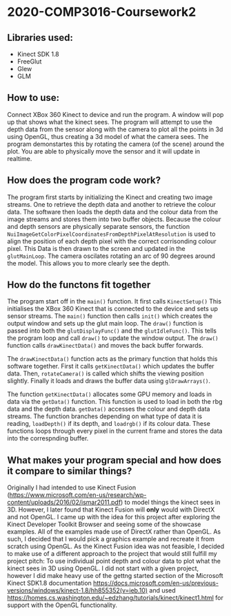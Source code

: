# 2020-COMP3016-Coursework2
## Libraries used:
- Kinect SDK 1.8
- FreeGlut
- Glew
- GLM

## How to use:
Connect XBox 360 Kinect to device and run the program. A window will pop up that shows what the kinect sees. The program will attempt to use the depth data from the sensor along with the camera to plot all the points in 3d using OpenGL, thus creating a 3d model of what the camera sees. The program demonstartes this by rotating the camera (of the scene) around the plot. You are able to physically move the sensor and it will update in realtime.


## How does the program code work?
The program first starts by initializing the Kinect and creating two image streams. One to retrieve the depth data and another to retrieve the colour data. The software then loads the depth data and the colour data from the image streams and stores them into two buffer objects. Because the colour and depth sensors are physically separate sensors, the function `NuiImageGetColorPixelCoordinatesFromDepthPixelAtResolution` is used to align the position of each depth pixel with the correct corrisonding colour pixel. This Data is then drawn to the screen and updated in the `glutMainLoop`. The camera oscilates rotating an arc of 90 degrees around the model. This allows you to more clearly see the depth.


## How do the functons fit together
The program start off in the `main()` function. It first calls `KinectSetup()` This initialises the XBox 360 Kinect that is connected to the device and sets up sensor streams.
The `main()` function then calls `init()` which creates the output window and sets up the glut main loop. The `draw()` function is passed into both the `glutDisplayFunc()` and the `glutIdleFunc()`. This tells the program loop and call `draw()` to update the window output. 
The `draw()` function calls `drawKinectData()` and moves the back buffer forwards. 

The `drawKinectData()` function acts as the primary function that holds this software together. First it calls `getKinectData()` which updates the buffer data. Then, `rotateCamera()` is called which shifts the viewing position slightly. Finally it loads and draws the buffer data using `glDrawArrays()`. 

The function `getKinectData()` allocates some GPU memory and loads in data via the `getData()` function. This function is used to load in both the rbg data and the depth data.
`getData()` accesses the colour and depth data streams. The function branches depending on what type of data it is reading, `loadDepth()` if its depth, and `loadrgb()` if its colour data. These functions loops through every pixel in the current frame and stores the data into the correspnding buffer.


## What makes your program special and how does it compare to similar things?
Originally I had intended to use Kinect Fusion (https://www.microsoft.com/en-us/research/wp-content/uploads/2016/02/ismar2011.pdf) to model things the kinect sees in 3D. However, I later found that Kinect Fusion will **only** would with DirectX and not OpenGL. 
I came up with the idea for this project after exploring the Kinect Developer Toolkit Browser and seeing some of the showcase examples. All of the examples made use of DirectX rather than OpenGL. As such, I decided that I would pick a graphics example and recreate it from scratch using OpenGL. As the Kinect Fusion idea was not feasible, I decided to make use of a different approach to the project that would still fulfill my project pitch: To use individual point depth and colour data to plot what the kinect sees in 3D using OpenGL. 
I did not start with a given project, however I did make heavy use of the gettng started section of the Microsoft Kinect SDK1.8 documentation https://docs.microsoft.com/en-us/previous-versions/windows/kinect-1.8/hh855352(v=ieb.10) and used https://homes.cs.washington.edu/~edzhang/tutorials/kinect/kinect1.html for support with the OpenGL functionality. 
